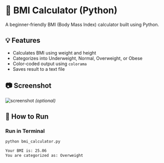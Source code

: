 # 🧮 BMI Calculator (Python)

A beginner-friendly BMI (Body Mass Index) calculator built using Python.

## 💡 Features
- Calculates BMI using weight and height
- Categorizes into Underweight, Normal, Overweight, or Obese
- Color-coded output using `colorama`
- Saves result to a text file

## 📷 Screenshot
![screenshot](./screenshot.png) *(optional)*

## 🚀 How to Run

### Run in Terminal
```bash
python bmi_calculator.py

Your BMI is: 25.06
You are categorized as: Overweight
